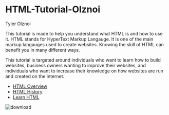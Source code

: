 # HTML-Tutorial-Olznoi
Tyler Olznoi 

This tutorial is made to help you understand what HTML is and how to use it.
HTML stands for HyperText Markup Langauge.
It is one of the main markup langauges used to create websites. 
Knowing the skill of HTML can benefit you in many different ways. 

This tutorial is targeted around individuals who want to learn how to build websites, 
business owners wanting to improve their websites, and individuals who want to increase
their knowledge on how websites are run and created on the internet. 

* [HTML Overview](HTML-Overview.md)
* [HTML History](HTML-History.md)
* [Learn HTML](HTML-How-To.md)



![download](https://user-images.githubusercontent.com/70455640/204362908-bc28ee34-4d5c-4dd7-a3de-0bfdfea81843.png)

